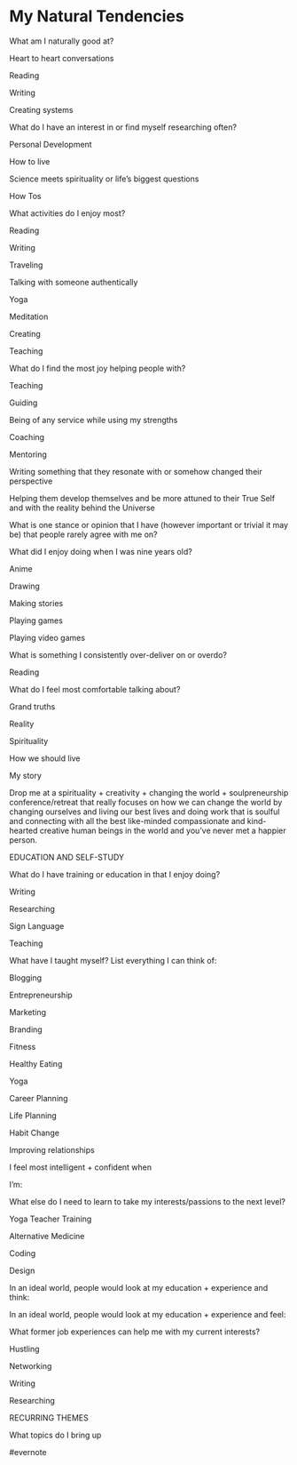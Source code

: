 # My Natural Tendencies

What am I naturally good at?

Heart to heart conversations

Reading

Writing

Creating systems

What do I have an interest in or find myself researching often?

Personal Development

How to live

Science meets spirituality or life’s biggest questions

How Tos

What activities do I enjoy most?

Reading

Writing

Traveling

Talking with someone authentically

Yoga

Meditation

Creating

Teaching

What do I find the most joy helping people with?

Teaching

Guiding

Being of any service while using my strengths

Coaching

Mentoring

Writing something that they resonate with or somehow changed their perspective

Helping them develop themselves and be more attuned to their True Self and with the reality behind the Universe

What is one stance or opinion that I have (however important or trivial it may be) that people rarely agree with me on?

What did I enjoy doing when I was nine years old?

Anime

Drawing

Making stories

Playing games

Playing video games

What is something I consistently over-deliver on or overdo?

Reading

What do I feel most comfortable talking about?

Grand truths

Reality

Spirituality

How we should live

My story

Drop me at a spirituality + creativity + changing the world + soulpreneurship conference/retreat that really focuses on how we can change the world by changing ourselves and living our best lives and doing work that is soulful and connecting with all the best like-minded compassionate and kind-hearted creative human beings in the world and you’ve never met a happier person.

EDUCATION AND SELF-STUDY

What do I have training or education in that I enjoy doing?

Writing

Researching

Sign Language

Teaching

What have I taught myself? List everything I can think of:

Blogging

Entrepreneurship

Marketing

Branding

Fitness

Healthy Eating

Yoga

Career Planning

Life Planning

Habit Change

Improving relationships

I feel most intelligent + confident when

I’m:

What else do I need to learn to take my interests/passions to the next level?

Yoga Teacher Training

Alternative Medicine

Coding

Design

In an ideal world, people would look at my education + experience and think:

In an ideal world, people would look at my education + experience and feel:

What former job experiences can help me with my current interests?

Hustling

Networking

Writing

Researching

RECURRING THEMES

What topics do I bring up

\#evernote

